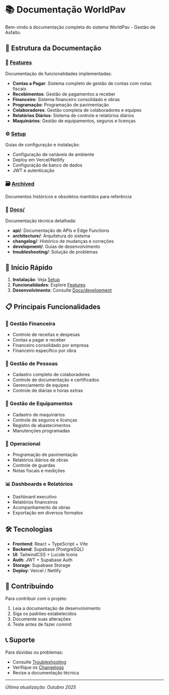 # 📚 Documentação WorldPav

Bem-vindo à documentação completa do sistema WorldPav - Gestão de Asfalto.

## 📂 Estrutura da Documentação

### 🎯 [Features](./features/)
Documentação de funcionalidades implementadas:
- **Contas a Pagar**: Sistema completo de gestão de contas com notas fiscais
- **Recebimentos**: Gestão de pagamentos a receber
- **Financeiro**: Sistema financeiro consolidado e obras
- **Programação**: Programação de pavimentação
- **Colaboradores**: Gestão completa de colaboradores e equipes
- **Relatórios Diários**: Sistema de controle e relatórios diários
- **Maquinários**: Gestão de equipamentos, seguros e licenças

### ⚙️ [Setup](./setup/)
Guias de configuração e instalação:
- Configuração de variáveis de ambiente
- Deploy em Vercel/Netlify
- Configuração de banco de dados
- JWT e autenticação

### 🗃️ [Archived](./archived/)
Documentos históricos e obsoletos mantidos para referência

### 📖 [Docs/](./Docs/)
Documentação técnica detalhada:
- **api/**: Documentação de APIs e Edge Functions
- **architecture/**: Arquitetura do sistema
- **changelog/**: Histórico de mudanças e correções
- **development/**: Guias de desenvolvimento
- **troubleshooting/**: Solução de problemas

## 🚀 Início Rápido

1. **Instalação**: Veja [Setup](./setup/)
2. **Funcionalidades**: Explore [Features](./features/)
3. **Desenvolvimento**: Consulte [Docs/development](./Docs/development/)

## 📋 Principais Funcionalidades

### 💼 Gestão Financeira
- Controle de receitas e despesas
- Contas a pagar e receber
- Financeiro consolidado por empresa
- Financeiro específico por obra

### 👥 Gestão de Pessoas
- Cadastro completo de colaboradores
- Controle de documentação e certificados
- Gerenciamento de equipes
- Controle de diárias e horas extras

### 🚜 Gestão de Equipamentos
- Cadastro de maquinários
- Controle de seguros e licenças
- Registro de abastecimentos
- Manutenções programadas

### 📅 Operacional
- Programação de pavimentação
- Relatórios diários de obras
- Controle de guardas
- Notas fiscais e medições

### 📊 Dashboards e Relatórios
- Dashboard executivo
- Relatórios financeiros
- Acompanhamento de obras
- Exportação em diversos formatos

## 🛠️ Tecnologias

- **Frontend**: React + TypeScript + Vite
- **Backend**: Supabase (PostgreSQL)
- **UI**: TailwindCSS + Lucide Icons
- **Auth**: JWT + Supabase Auth
- **Storage**: Supabase Storage
- **Deploy**: Vercel / Netlify

## 📝 Contribuindo

Para contribuir com o projeto:
1. Leia a documentação de desenvolvimento
2. Siga os padrões estabelecidos
3. Documente suas alterações
4. Teste antes de fazer commit

## 📞 Suporte

Para dúvidas ou problemas:
- Consulte [Troubleshooting](./Docs/troubleshooting/)
- Verifique os [Changelogs](./Docs/changelog/)
- Revise a documentação técnica

---

*Última atualização: Outubro 2025*






